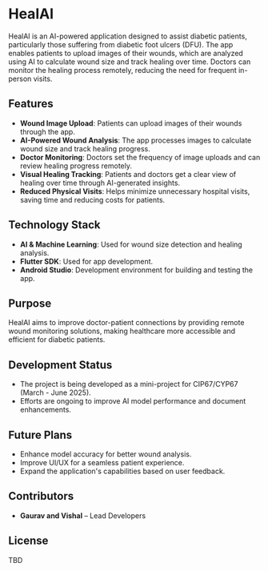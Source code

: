 # HealAI

HealAI is an AI-powered application designed to assist diabetic patients, particularly those suffering from diabetic foot ulcers (DFU). The app enables patients to upload images of their wounds, which are analyzed using AI to calculate wound size and track healing over time. Doctors can monitor the healing process remotely, reducing the need for frequent in-person visits.

## Features

- **Wound Image Upload**: Patients can upload images of their wounds through the app.
- **AI-Powered Wound Analysis**: The app processes images to calculate wound size and track healing progress.
- **Doctor Monitoring**: Doctors set the frequency of image uploads and can review healing progress remotely.
- **Visual Healing Tracking**: Patients and doctors get a clear view of healing over time through AI-generated insights.
- **Reduced Physical Visits**: Helps minimize unnecessary hospital visits, saving time and reducing costs for patients.

## Technology Stack

- **AI & Machine Learning**: Used for wound size detection and healing analysis.
- **Flutter SDK**: Used for app development.
- **Android Studio**: Development environment for building and testing the app.

## Purpose

HealAI aims to improve doctor-patient connections by providing remote wound monitoring solutions, making healthcare more accessible and efficient for diabetic patients.

## Development Status

- The project is being developed as a mini-project for CIP67/CYP67 (March - June 2025).
- Efforts are ongoing to improve AI model performance and document enhancements.

## Future Plans

- Enhance model accuracy for better wound analysis.
- Improve UI/UX for a seamless patient experience.
- Expand the application's capabilities based on user feedback.

## Contributors

- **Gaurav and Vishal** – Lead Developers

## License

TBD
